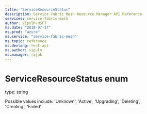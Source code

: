 ```yaml
---
title: "ServiceResourceStatus"
description: Service Fabric Mesh Resource Manager API Reference
services: service-fabric-mesh
author: VipulM-MSFT
ms.date: "2018-07-17"
ms.prod: "azure"
ms.service: "service-fabric-mesh"
ms.topic: reference
ms.devlang: rest-api
ms.author: vipulm
ms.manager: rajak
---
```

# ServiceResourceStatus enum

type: string

Possible values include: 'Unknown', 'Active', 'Upgrading', 'Deleting', 'Creating', 'Failed'

